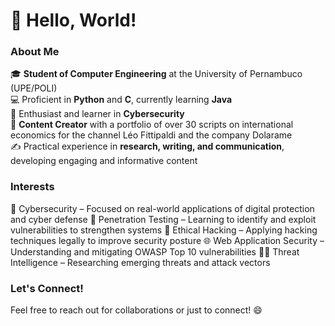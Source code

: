 # 👋 Hello, World!

### About Me

🎓 **Student of Computer Engineering** at the University of Pernambuco (UPE/POLI)  
💻 Proficient in **Python** and **C**, currently learning **Java**  
🔐 Enthusiast and learner in **Cybersecurity**   
📜 **Content Creator** with a portfolio of over 30 scripts on international economics for the channel Léo Fittipaldi and the company Dolarame  
✍️ Practical experience in **research, writing, and communication**, developing engaging and informative content  

### Interests
🔐 Cybersecurity – Focused on real-world applications of digital protection and cyber defense
🧪 Penetration Testing – Learning to identify and exploit vulnerabilities to strengthen systems
🎯 Ethical Hacking – Applying hacking techniques legally to improve security posture
🌐 Web Application Security – Understanding and mitigating OWASP Top 10 vulnerabilities
🕵️‍♂️ Threat Intelligence – Researching emerging threats and attack vectors

### Let's Connect!
Feel free to reach out for collaborations or just to connect! 😄
